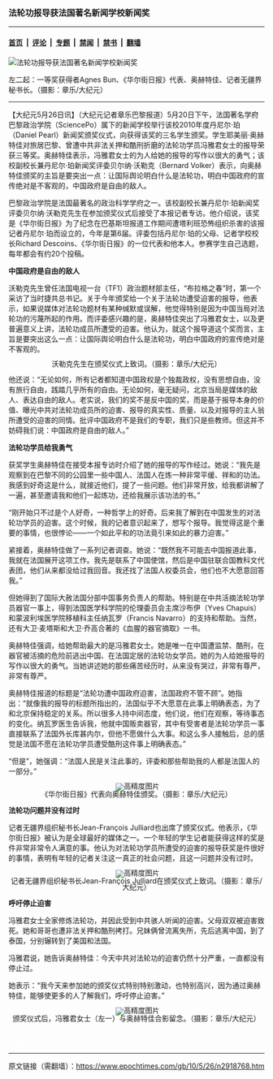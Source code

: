 ### 法轮功报导获法国著名新闻学校新闻奖

---

#### [首页](../../../..?n2918768) &nbsp;|&nbsp; [评论](../../../../../epoch-comment?n2918768) &nbsp;|&nbsp; [专题](../../../../../epoch-special?n2918768) &nbsp;|&nbsp; [禁闻](../../../../../epoch-news?n2918768) &nbsp;|&nbsp; [禁书](../../../../../books?n2918768) &nbsp;|&nbsp; [翻墙](https://github.com/gfw-breaker/nogfw/blob/master/README.md?n2918768)


<div><img alt="法轮功报导获法国著名新闻学校新闻奖" class="attachment-djy_600_400 size-djy_600_400 wp-post-image" src="https://i.epochtimes.com/assets/uploads/2010/05/1005251342151963-600x400.jpg"/>
<div class="caption">
 <p>
  左二起：一等奖获得者Agnes Bun、《华尔街日报》代表、奥赫特佳、记者无疆界秘书长。（摄影：章乐/大纪元）
 </p>
</div></div><hr/><div class="post_content" id="artbody" itemprop="articleBody">
 <!-- article content begin -->
 <p>
  【大纪元5月26日讯】（大纪元记者章乐巴黎报道）5月20日下午，法国著名学府巴黎政治学院（SciencePo）属下的新闻学校举行该校2010年度丹尼尔‧珀（Daniel Pearl）新闻奖颁奖仪式，向获得该奖的三名学生颁奖。学生耶美丽‧奥赫特佳对旅居巴黎、曾遭中共非法关押和酷刑折磨的法轮功学员冯雅君女士的报导荣获三等奖。奥赫特佳表示，冯雅君女士的为人给她的报导的写作以很大的勇气；该校副校长兼丹尼尔‧珀新闻奖评委贝尔纳‧沃勒克（Bernard Volker）表示，向奥赫特佳颁奖的主旨是要突出一点：让国际舆论明白什么是法轮功，明白中国政府的宣传绝对是不客观的，中国政府是自由的敌人。
 </p>
 <p>
  巴黎政治学院是法国最著名的政治科学学府之一。该校副校长兼丹尼尔‧珀新闻奖评委贝尔纳‧沃勒克先生在参加颁奖仪式后接受了本报记者专访。他介绍说，该奖是《华尔街日报》为了纪念在巴基斯坦报道工作期间遭塔利班恐怖组织杀害的该报记者丹尼尔‧珀而设立的，今年是第6届。评委包括丹尼尔‧珀的父母、记者学校校长Richard Descoins、《华尔街日报》的一位代表和他本人。参赛学生自己选题，每年都会有约20个投稿。
 </p>
 <p>
  <b>
   中国政府是自由的敌人
  </b>
 </p>
 <p>
  沃勒克先生曾任法国电视一台（TF1）政治题材部主任，“布拉格之春”时，第一个采访了当时捷共总书记。关于今年颁奖给一个关于法轮功遭受迫害的报导，他表示，如果说媒体对法轮功题材有某种缄默或误解，他觉得特别是因为中国当局对法轮功的污蔑所起的作用。而评委感兴趣的是，奥赫特佳突出了冯雅君女士，以及更普遍意义上讲，法轮功成员所遭受的迫害。他认为，就这个报导道这个奖而言，主旨是要突出这么一点：让国际舆论明白什么是法轮功，明白中国政府的宣传绝对是不客观的。
 </p>
 <p>
  <!--image v 1.0-->
 </p>
 <div style="line-height: 90%; text-align: center;">
  <ok href=" https://i.epochtimes.com/assets/uploads/2010/06/1005251342141963-450x429.jpg" rel="noreferrer noopener" target="_blank">
   <img alt="" class="size-medium wp-image-7641916" src="https://i.epochtimes.com/assets/uploads/2010/06/1005251342141963-450x429.jpg" title=""/>
  </ok>
  <br/>
  <span class="bn12">
   沃勒克先生在颁奖仪式上致词。（摄影：章乐/大纪元）
  </span>
 </div>
 <p>
  <!-- -->
 </p>
 <p>
  他还说：“无论如何，所有记者都知道中国政权是个独裁政权，没有思想自由，没有旅行自由，践踏几乎所有的自由。无论如何，毫无疑问，北京当局是媒体的敌人、表达自由的敌人。老实说，我们的奖不是反中国的奖，而是基于报导本身的价值、曝光中共对法轮功成员所的迫害、报导的真实性、质量、以及对报导的主人翁所遭受的迫害的同情。批评中国政府不是我们的专职，我们只是些教师。但这并不妨碍我们说：中国政府是自由的敌人。”
 </p>
 <p>
  <b>
   法轮功学员给我勇气
  </b>
 </p>
 <p>
  获奖学生奥赫特佳在接受本报专访时介绍了她的报导的写作经过。她说：“我先是观察到在巴黎不同的公园里一些中国人、法国人在炼一种非常平缓、祥和的功法。我感到好奇这是什么，就接近他们，提了一些问题。他们非常开放，给我都讲解了一遍，甚至邀请我和他们一起炼功，还给我展示该功法的书。”
 </p>
 <p>
  “刚开始只不过是个人好奇，一种哲学上的好奇。后来我了解到在中国发生的对法轮功学员的迫害。这个时候，我的记者意识起来了，想写个报导。我觉得这是个重要的事情，也很悖论——一个如此平和的功法竟引来如此的暴力迫害。”
 </p>
 <p>
  紧接着，奥赫特佳做了一系列记者调查。她说：“既然我不可能去中国报道此事，我就在法国展开这项工作。我先是联系了中国使馆，然后是中国驻联合国教科文代表团，他们从来都没给过我回音。我还找了法国人权委员会，他们也不大愿意回答我。”
 </p>
 <p>
  但她得到了国际大赦法国分部中国事务负责人的帮助。特别是在中共活摘法轮功学员器官一事上，得到法国医学科学院的伦理委员会主席沙布伊（Yves Chapuis）和蒙波利埃医学院移植科主任纳瓦罗（Francis Navarro）的支持和帮助。当然，还有大卫‧麦塔斯和大卫‧乔高合著的《血腥的器官摘取》一书。
 </p>
 <p>
  奥赫特佳强调，给她帮助最大的是冯雅君女士。她是唯一在中国遭监禁、酷刑，在器官被活摘的危险前逃出中国、在法国定居的法轮功女学员。她的为人给她报导的写作以很大的勇气。当她讲述她的那些痛苦经历时，从来没有哭过，非常有尊严，非常有尊严。
 </p>
 <p>
  奥赫特佳报道的标题是“法轮功遭中国政府迫害，法国政府不管不顾”。她指出：“就像我的报导的标题所指出的，法国似乎不大愿意在此事上明确表态，为了和北京保持稳定的关系。所以很多人持中间态度，他们说，他们在观察，等待事态的变化。纳瓦罗医生告诉我，他就中国贩卖器官，其中有受害者是法轮功学员一事直接联系了法国外长库甚内尔，但他不愿做什么大事。和这么多人接触后，总的感觉是法国不愿在法轮功学员遭受酷刑这件事上明确表态。”
 </p>
 <p>
  “但是”，她强调：“法国人民是关注此事的，评委和那些帮助我的人都是法国人的一部分。”
 </p>
 <p>
  <!--image v 1.0-->
 </p>
 <div style="line-height: 90%; text-align: center;">
  <ok href=" https://i.epochtimes.com/assets/uploads/2010/06/1005251342161963-450x309.jpg" rel="noreferrer noopener" target="_blank">
   <img alt="" class="size-medium wp-image-7641917" src="https://i.epochtimes.com/assets/uploads/2010/06/1005251342161963-450x309.jpg" title=""/>
  </ok>
  <img alt="高精度图片" border="0" src="//www.epochtimes.com/images/highRes.jpg"/>
  <br/>
  <span class="bn12">
   《华尔街日报》代表向奥赫特佳颁奖。（摄影：章乐/大纪元）
  </span>
 </div>
 <p>
  <!-- -->
 </p>
 <p>
  <b>
   法轮功问题并没有过时
  </b>
 </p>
 <p>
  记者无疆界组织秘书长Jean-François Julliard也出席了颁奖仪式。他表示，《华尔街日报》被认为是全球最好的媒体之一。一个年轻的学生记者能获得这样的奖是件非常非常令人满意的事。他认为对法轮功学员所遭受的迫害的报导获奖是件很好的事情，表明有年轻的记者关注这一真正的社会问题，且这一问题并没有过时。
 </p>
 <p>
  <!--image v 1.0-->
 </p>
 <div style="line-height: 90%; text-align: center;">
  <ok href=" https://i.epochtimes.com/assets/uploads/2010/06/1005251342171963-450x440.jpg" rel="noreferrer noopener" target="_blank">
   <img alt="" class="size-medium wp-image-7641918" src="https://i.epochtimes.com/assets/uploads/2010/06/1005251342171963-450x440.jpg" title=""/>
  </ok>
  <img alt="高精度图片" border="0" src="//www.epochtimes.com/images/highRes.jpg"/>
  <br/>
  <span class="bn12">
   记者无疆界组织秘书长Jean-François Julliard在颁奖仪式上致词。（摄影：章乐/大纪元）
  </span>
 </div>
 <p>
  <!-- -->
 </p>
 <p>
  <b>
   呼吁停止迫害
  </b>
 </p>
 <p>
  冯雅君女士全家修炼法轮功，并因此受到中共骇人听闻的迫害。父母双双被迫害致死。她和哥哥也遭非法关押和酷刑拷打。兄妹俩曾流离失所，先后逃离中国，到了泰国，分别辗转到了美国和法国。
 </p>
 <p>
  冯雅君说，她告诉奥赫特佳：今天中共对法轮功的迫害仍然十分严重，一直都没有停止过。
 </p>
 <p>
  她表示：“我今天来参加她的颁奖仪式特别特别激动，也特别高兴，因为通过奥赫特佳，能够使更多的人了解我们，呼吁停止迫害。”
 </p>
 <p>
  <!--image v 1.0-->
 </p>
 <div style="line-height: 90%; text-align: center;">
  <ok href=" https://i.epochtimes.com/assets/uploads/2010/06/1005251342131963-450x456.jpg" rel="noreferrer noopener" target="_blank">
   <img alt="" class="size-medium wp-image-7641919" src="https://i.epochtimes.com/assets/uploads/2010/06/1005251342131963-450x456.jpg" title=""/>
  </ok>
  <img alt="高精度图片" border="0" src="//www.epochtimes.com/images/highRes.jpg"/>
  <br/>
  <span class="bn12">
   颁奖仪式后，冯雅君女士（左一）与奥赫特佳合影留念。（摄影：章乐/大纪元）
  </span>
 </div>
 <p>
  <!-- -->
  <br/>
  <font color="#ffffff">
   (http://www.dajiyuan.com)
  </font>
 </p>
 <!-- article content end -->
 <div id="below_article_ad">
 </div>
</div>


---

原文链接（需翻墙）：https://www.epochtimes.com/gb/10/5/26/n2918768.htm